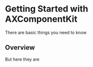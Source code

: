 # Getting Started with AXComponentKit

There are basic things you need to know

## Overview

But here they are
